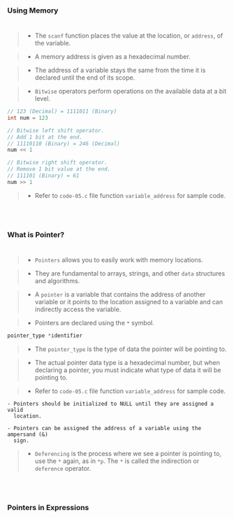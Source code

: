 ### Using Memory
#

> - The `scanf` function places the value at the location, or
    `address`, of the variable.

> - A memory address is given as a hexadecimal number.

> - The address of a variable stays the same from the time it
    is declared until the end of its scope.

> - `Bitwise` operators perform operations on the available data
    at a bit level.

```c
// 123 (Decimal) = 1111011 (Binary)
int num = 123

// Bitwise left shift operator.
// Add 1 bit at the end.
// 11110110 (Binary) = 246 (Decimal)
num << 1

// Bitwise right shift operator.
// Remove 1 bit value at the end.
// 111101 (Binary) = 61
num >> 1
```

> - Refer to `code-05.c` file function `variable_address` for sample code.

<br />
<br />


### What is Pointer?
#

> - `Pointers` allows you to easily work with memory locations.

> - They are fundamental to arrays, strings, and other `data` structures
    and algorithms.

> - A `pointer` is a variable that contains the address of another
    variable or it points to the location assigned to a variable and can
    indirectly access the variable.

> - Pointers are declared using the `*` symbol.

```c
pointer_type *identifier
```

> - The `pointer_type` is the type of data the pointer will be pointing to.

> - The actual pointer data type is a hexadecimal number, but when declaring
    a pointer, you must indicate what type of data it will be pointing to.

> - Refer to `code-05.c` file function `variable_address` for sample code.

```plaintext
- Pointers should be initialized to NULL until they are assigned a valid
  location.

- Pointers can be assigned the address of a variable using the ampersand (&)
  sign.
```

> - `Deferencing` is the process where we see a pointer is pointing to, use
    the `*` again, as in `*p`. The `*` is called the indirection or `deference`
    operator.

<br />
<br />



### Pointers in Expressions
#

